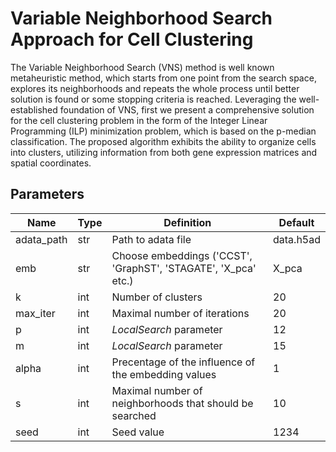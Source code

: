 # Variable Neighborhood Search Approach for Cell Clustering
The Variable Neighborhood Search (VNS) method is well known metaheuristic method, which starts from one point from the search space, explores its neighborhoods and repeats the whole process until better solution is found or some stopping criteria is reached. Leveraging the well-established foundation of VNS, first we present a comprehensive solution for the cell clustering problem in the form of the Integer Linear Programming (ILP) minimization problem, which is based on the p-median classification. The proposed algorithm exhibits the ability to organize cells into clusters, utilizing information from both gene expression matrices and spatial coordinates.

## Parameters
| Name  | Type | Definition | Default |
| ------------- | ------------- | ------------- | ------------- |
| adata_path  | str  | Path to adata file  | data.h5ad  |
| emb | str  | Choose embeddings ('CCST', 'GraphST', 'STAGATE', 'X_pca' etc.)  | X_pca  |
| k  | int  | Number of clusters  | 20  |
| max_iter  | int  | Maximal number of iterations   | 20  |
| p  | int  | _LocalSearch_ parameter  | 12  |
| m  | int  | _LocalSearch_ parameter  | 15  |
| alpha  | int | Precentage of the influence of the embedding values  | 1  |
| s  | int  | Maximal number of neighborhoods that should be searched  | 10  |
| seed  | int  | Seed value  | 1234  |

